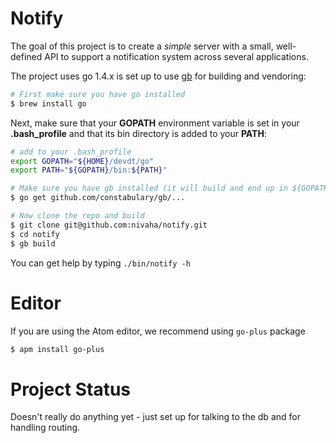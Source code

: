 Notify
==

The goal of this project is to create a *simple* server with a small, well-defined API to support a notification system across several applications.

The project uses go 1.4.x is set up to use [gb](https://github.com/constabulary/gb) for building and vendoring:

```sh
# First make sure you have go installed
$ brew install go
```

Next, make sure that your **GOPATH** environment variable is set in your **.bash_profile** and that its bin directory is added to your **PATH**:

```sh
# add to your .bash_profile
export GOPATH="${HOME}/devdt/go"
export PATH="${GOPATH}/bin:${PATH}"
```

```sh
# Make sure you have gb installed (it will build and end up in ${GOPATH}/bin)
$ go get github.com/constabulary/gb/...

# Now clone the repo and build
$ git clone git@github.com:nivaha/notify.git
$ cd notify
$ gb build
```

You can get help by typing `./bin/notify -h`

Editor
==
If you are using the Atom editor, we recommend using `go-plus` package
```sh
$ apm install go-plus
```

Project Status
==
Doesn't really do anything yet - just set up for talking to the db and for handling routing.

